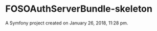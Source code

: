 FOSOAuthServerBundle-skeleton
=============================

A Symfony project created on January 26, 2018, 11:28 pm.

